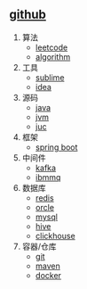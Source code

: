## [github](https://github.com/H-f-society/documents)
1. 算法
	- [leetcode](./algorithm/leetcode.md)
	- [algorithm](./algorithm/algorithm.md)
2. 工具
	- [sublime](./tools/Sublime.md)
	- [idea](./tools/idea.md)
3. 源码
	- [java](./source/java.md)
	- [jvm](./source/jvm.md)
	- [juc](./source/juc.md)
3. 框架
	- [spring boot](./frame/SpringBoot.md)
4. 中间件
	- [kafka](./middleware/kafka.md)
	- [ibmmq](./middleware/IBMMQ.md)
5. 数据库
	- [redis](./database/redis.md)
	- [orcle](./database/oracle.md)
	- [mysql](./database/MySQL.md)
	- [hive](./database/hive.md)
	- [clickhouse](./database/clickhouse.md)
6. 容器/仓库
	- [git](./container/Git.md)
	- [maven](./container/Maven.md)
	- [docker](./container/Docker.md)
